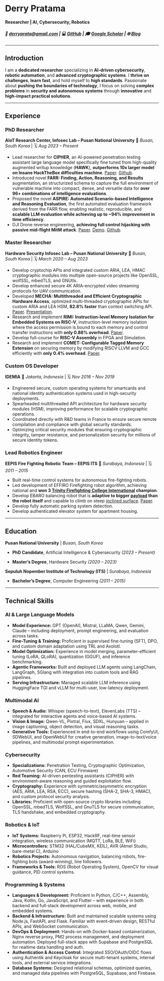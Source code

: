 # Derry Pratama

**Researcher | AI, Cybersecurity, Robotics**

##### 📧 [derryprata@gmail.com](mailto:derryprata@gmail.com) | 💻 [GitHub](https://github.com/ibndias) | 🎓 [Google Scholar](https://scholar.google.com/citations?user=YOUR_ID) | 🌐 [Blog](https://derrylab.com)

---

## Introduction

I am a **dedicated researcher** specializing in **AI-driven cybersecurity**, **robotic automation**, and **advanced cryptographic systems**. I **thrive on challenges**, **learn fast**, and hold myself to **high standards**. Passionate about **pushing the boundaries of technology**, I focus on solving **complex problems** in **security and autonomous systems** through **innovative** and **high-impact practical solutions**.

---

## Experience

### PhD Researcher

**AIoT Research Center, Infosec Lab – Pusan National University**
📍 *Busan, South Korea* | 🗓️ *Aug 2023 – Present*
* Lead researcher for **CIPHER**, an AI-powered penetration testing assistant large language model specifically fine tuned from high-quality augmented writup knowledge (**HAWK**), **outperforms 10x larger model on Insane HackTheBox difficulties machine**. [Paper](https://www.mdpi.com/1424-8220/24/21/6878). [Github](https://github.com/ibndias/CIPHER).
* Introduced novel **FARR: Finding, Action, Reasoning, and Results** augmentation, an structurized schema to capture the full environment of vulnerable machine into compact, dense, and versatile data for **over 96+ combinations of intelligence evaluations**.
* Proposed the novel **ASPIRE: Automated Scenario-based Intelligence and Reasoning Evaluation**, the first automated evaluation framework derived from the FARR flow, enabling realistic, reproducible, and **scalable LLM evaluation while achieving up to ~94% improvement in time efficiency**.
* DJI Drone reverse engineering, **achieving full control hijacking with passive mid-flight MitM attack**. [Paper](https://ieeexplore.ieee.org/abstract/document/10830741). [Demo](https://www.youtube.com/shorts/fKkOLrF8mHQ). [Github](https://github.com/ibndias/dji-drone-hijacking).

### Master Researcher

**Hardware Security Infosec Lab – Pusan National University**
📍 *Busan, South Korea* | 🗓️ *March 2020 – Aug 2023*

* Develop cryptochip APIs and integrated custom ARIA, LEA, HMAC cryptographic modules into multiple open-source projects like OpenSSL, wolfSSL, mbedTLS, and GNUtls.
* Develop enhanced secure 4K ARIA-encrypted video streaming protocols for UAV communication.
* Developed **MECHA: Multithreaded and Efficient Cryptographic Hardware Access**, optimized multi-threaded cryptographic APIs for custom ARIA and LEA HSM, **82.8% faster** than context switching API. [Paper](https://koreascience.kr/article/CFKO202319360813704.page). [Presentation](https://www.youtube.com/watch?v=GO7vJJwfbM8&ab_channel=DerryPratama).
* Research and implement **RIMI: Instruction-level Memory Isolation for Embedded Systems on RISC-V**, instruction-level memory isolation where the access permission is bound to each memory and control transfer instructions with **only 0.88% overhead**. [Paper](https://ieeexplore.ieee.org/document/9256494).
* Develop full-course for **RISC-V Assembly** in FPGA and Simulation.
* Research and implement **COMET: Configurable Tagged Memory Extension** on securing memory by modifying RISCV LLVM and GCC efficiently with **only 0.4% overhead**. [Paper](https://www.mdpi.com/1424-8220/21/22/7771). 

### Custom OS Developer

**IDEMIA**
📍 *Jakarta, Indonesia* | 🗓️ *Nov 2016 – Nov 2019*

* Engineered secure, custom operating systems for smartcards and national identity authentication systems used in high-security deployments.
* Spearheaded multithreaded API architecture for hardware security modules (HSM), improving performance for scalable cryptographic operations.
* Coordinated directly with R&D teams in France to ensure secure remote compilation and compliance with global security standards.
* Optimizing critical security modules that ensuring cryptographic integrity, tamper resistance, and personalization security for millions of secure identity tokens.

### Lead Robotics Engineer

**EEPIS Fire Fighting Robotic Team – EEPIS ITS**
📍 *Surabaya, Indonesia* | 🗓️ *2011 – 2015*

* Built real-time control systems for autonomous fire-fighting robots.
* Led development of EFFIRO Firefighting robot algorithm, achieving national and **won 3 [Trinity Firefighting College International](https://www.flickr.com/photos/trinitycollege/albums/72157643716718903/with/13745533603) champion**.
* Develop EBARO balancing robot that is **adaptive to bigger [payload](https://www.youtube.com/watch?v=AXna85R67L4&ab_channel=DerryPratama) than the robot itself** and capable to climb on steep [inclined surface](https://www.youtube.com/watch?v=e0bp72Goe0A&ab_channel=DerryPratama). [Paper](https://ieeexplore.ieee.org/document/7380821).
* Develop fully automatic parking system detection.
* Develop authenticated elevator system for apartment housing.

---

## Education

**Pusan National University** | *Busan, South Korea*

* **PhD Candidate**, Artificial Intelligence & Cybersecurity *(2023 – Present)*

* **Master’s Degree**, Hardware Security *(2020 – 2023)*

**Sepuluh Nopember Institute of Technology (ITS)** | *Surabaya, Indonesia*

* **Bachelor’s Degree**, Computer Engineering *(2011 – 2015)*
---

## Technical Skills

### AI & Large Language Models

* **Model Experience:** GPT (OpenAI), Mistral, LLaMA, Qwen, Gemini, Claude – including deployment, prompt engineering, and evaluation across tasks.
* **Fine-Tuning & Training:** Proficient in supervised fine-tuning (SFT), DPO, and custom domain adaptation using TRL and Axolotl.
* **Model Optimization:** Experience in model merging, parameter-efficient tuning (LoRA, QLoRA), quantization (GGUF), and inference benchmarking.
* **Agentic Frameworks:** Built and deployed LLM agents using LangChain, LangGraph, SGlang with integration into custom tools and RAG pipelines.
* **Serving Infrastructure:** Managed scalable LLM inference using HuggingFace TGI and vLLM for multi-user, low-latency deployment.

### Multimodal AI

* **Speech & Audio:** Whisper (speech-to-text), ElevenLabs (TTS) – integrated for interactive agents and voice-based AI systems.
* **Vision & Image:** Qwen-VL, Pixtral, Flux, SDXL, Hunyuan – applied in image captioning, object detection, and visual reasoning tasks.
* **Generative Tools:** Experienced in end-to-end workflows using ComfyUI, SDWebUI, and OpenWebUI for creative generation, image-to-text/voice pipelines, and multimodal prompt experimentation.

### Cybersecurity

* **Specializations:** Penetration Testing, Cryptographic Optimization, Automotive Security (CAN, ECU Firmware)
* **Red Teaming:** AI-driven pentesting assistants (CIPHER) with environment-aware reasoning and guided exploitation flow.
* **Cryptography:** Experience with symmetric/asymmetric encryption (AES, ARIA, LEA, RSA, ECC), secure hashing (SHA-2, SHA-3, HMAC), and custom protocol security analysis.
* **Libraries:** Proficient with open-source crypto libraries including OpenSSL, mbedTLS, WolfSSL, and GnuTLS for secure communication, TLS handshake, and embedded cryptography.

### Robotics & IoT

* **IoT Systems:** Raspberry Pi, ESP32, HackRF, real-time sensor integration, wireless communication (MQTT, LoRa, BLE, WiFi)
* **Microcontrollers:** STM32 (HAL/CubeMX, KEIL), AVR (Atmel Studio, bare-metal C), Arduino
* **Robotics Projects:** Autonomous navigation, balancing robots, fire-fighting bots (award-winning), line followers.
* **Frameworks & Tools:** ROS (Robot Operating System), OpenCV for visual guidance, PID control systems.

### Programming & Systems

* **Languages & Development:** Proficient in Python, C/C++, Assembly, Java, Kotlin, Go, JavaScript, and Flutter – with experience in both backend and full-stack development across web, mobile, and embedded systems.
* **Backend & Infrastructure:** Built and maintained scalable systems using Node.js, FastAPI, and Flask. Familiar with event-driven design, RESTful APIs, and WebSocket communication.
* **DevOps & Deployment:** Hands-on with Docker-based containerization, Nginx reverse proxy, PM2 process management, and deployment automation. Deployed full-stack apps with Supabase and PostgreSQL for realtime data handling and auth.
* **Authentication & Access Control:** Integrated SSO/OAuth/OIDC flows using Authentik and Keycloak for secure multi-tenant systems, internal tools, and external service integrations.
* **Database Systems:** Designed relational schemas, optimized queries, and managed data pipelines with PostgreSQL, Supabase, and Firebase.
